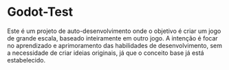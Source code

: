 # Godot-Test

Este é um projeto de auto-desenvolvimento onde o objetivo é criar um jogo de grande escala, baseado inteiramente em outro jogo. A intenção é focar no aprendizado e aprimoramento das habilidades de desenvolvimento, sem a necessidade de criar ideias originais, já que o conceito base já está estabelecido.
